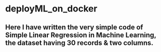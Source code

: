 # deployML_on_docker

## Here I have written the very simple code of Simple Linear Regression in Machine Learning, the dataset having 30 records & two columns.
